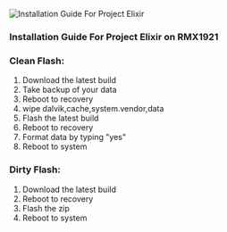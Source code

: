 ![Installation Guide For Project Elixir](https://i.imgur.com/3UmK6nS.png "Installation")

### Installation Guide For Project Elixir on RMX1921

### Clean Flash:
1. Download the latest build
2. Take backup of your data 
3. Reboot to recovery 
4. wipe dalvik,cache,system.vendor,data
5. Flash the latest build
6. Reboot to recovery
7. Format data by typing "yes"
8. Reboot to system 

### Dirty Flash:
1. Download the latest build
2. Reboot to recovery
3. Flash the zip 
4. Reboot to system  
